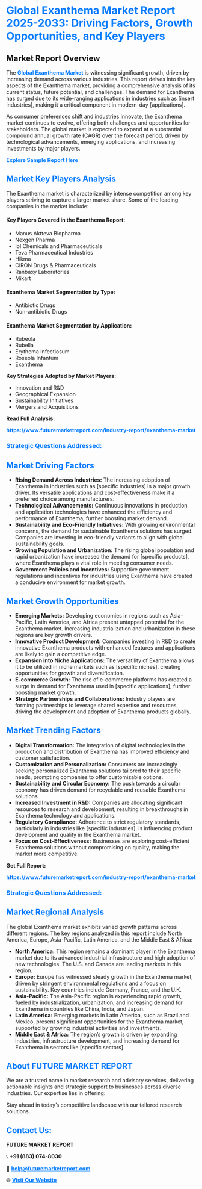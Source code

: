 <h1 style="color: #007BFF;">Global Exanthema Market Report 2025-2033: Driving Factors, Growth Opportunities, and Key Players</h1>

<section id="overview">
<h2>Market Report Overview</h2>
<p>The <a href="https://www.futuremarketreport.com/industry-report/exanthema-market" style="color: #007BFF; text-decoration: none;"><strong>Global Exanthema Market</strong></a> is witnessing significant growth, driven by increasing demand across various industries. This report delves into the key aspects of the Exanthema market, providing a comprehensive analysis of its current status, future potential, and challenges. The demand for Exanthema has surged due to its wide-ranging applications in industries such as [insert industries], making it a critical component in modern-day [applications].</p>
<p>As consumer preferences shift and industries innovate, the Exanthema market continues to evolve, offering both challenges and opportunities for stakeholders. The global market is expected to expand at a substantial compound annual growth rate (CAGR) over the forecast period, driven by technological advancements, emerging applications, and increasing investments by major players.</p>
</section>

<section id="overview">
<p><a href="https://www.futuremarketreport.com/request-sample/reportId=122800" style="color: #007BFF; text-decoration: none;"><strong>Explore Sample Report Here</strong></a></p>
</section>

<section id="key-players">
<h2 style="color: #007BFF;">Market Key Players Analysis</h2>
<p>The Exanthema market is characterized by intense competition among key players striving to capture a larger market share. Some of the leading companies in the market include:</p>
<h4>Key Players Covered in the Exanthema Report:</h4>
<ul><li>Manus Aktteva Biopharma</li><li>Nexgen Pharma</li><li>Iol Chemicals and Pharmaceuticals</li><li>Teva Pharmaceutical Industries</li><li>Hikma</li><li>CIRON Drugs &amp; Pharmaceuticals</li><li>Ranbaxy Laboratories</li><li>Mikart</li></ul>
<h4>Exanthema Market Segmentation by Type:</h4>
<ul><li>Antibiotic Drugs</li><li>Non-antibiotic Drugs</li></ul>

<h4>Exanthema Market Segmentation by Application:</h4>
<ul><li>Rubeola</li><li>Rubella</li><li>Erythema Infectiosum</li><li>Roseola Infantum</li><li>Exanthema</li></ul>
<p><strong>Key Strategies Adopted by Market Players:</strong></p>
<ul>
<li>Innovation and R&D</li>
<li>Geographical Expansion</li>
<li>Sustainability Initiatives</li>
<li>Mergers and Acquisitions</li>
</ul>
</section>

<section>
<p><strong>Read Full Analysis: </strong></p><a href="https://www.futuremarketreport.com/industry-report/exanthema-market" style="color: #007BFF; text-decoration: none;"><strong>https://www.futuremarketreport.com/industry-report/exanthema-market</strong></a>
<h3 style="color: #007BFF;">Strategic Questions Addressed:</h3>
</section>

<section id="driving-factors">
<h2 style="color: #007BFF;">Market Driving Factors</h2>
<ul>
<li><strong>Rising Demand Across Industries:</strong> The increasing adoption of Exanthema in industries such as [specific industries] is a major growth driver. Its versatile applications and cost-effectiveness make it a preferred choice among manufacturers.</li>
<li><strong>Technological Advancements:</strong> Continuous innovations in production and application technologies have enhanced the efficiency and performance of Exanthema, further boosting market demand.</li>
<li><strong>Sustainability and Eco-Friendly Initiatives:</strong> With growing environmental concerns, the demand for sustainable Exanthema solutions has surged. Companies are investing in eco-friendly variants to align with global sustainability goals.</li>
<li><strong>Growing Population and Urbanization:</strong> The rising global population and rapid urbanization have increased the demand for [specific products], where Exanthema plays a vital role in meeting consumer needs.</li>
<li><strong>Government Policies and Incentives:</strong> Supportive government regulations and incentives for industries using Exanthema have created a conducive environment for market growth.</li>
</ul>
</section>

<section id="growth-opportunities">
<h2 style="color: #007BFF;">Market Growth Opportunities</h2>
<ul>
<li><strong>Emerging Markets:</strong> Developing economies in regions such as Asia-Pacific, Latin America, and Africa present untapped potential for the Exanthema market. Increasing industrialization and urbanization in these regions are key growth drivers.</li>
<li><strong>Innovative Product Development:</strong> Companies investing in R&D to create innovative Exanthema products with enhanced features and applications are likely to gain a competitive edge.</li>
<li><strong>Expansion into Niche Applications:</strong> The versatility of Exanthema allows it to be utilized in niche markets such as [specific niches], creating opportunities for growth and diversification.</li>
<li><strong>E-commerce Growth:</strong> The rise of e-commerce platforms has created a surge in demand for Exanthema used in [specific applications], further boosting market growth.</li>
<li><strong>Strategic Partnerships and Collaborations:</strong> Industry players are forming partnerships to leverage shared expertise and resources, driving the development and adoption of Exanthema products globally.</li>
</ul>
</section>

<section id="trending-factors">
<h2 style="color: #007BFF;">Market Trending Factors</h2>
<ul>
<li><strong>Digital Transformation:</strong> The integration of digital technologies in the production and distribution of Exanthema has improved efficiency and customer satisfaction.</li>
<li><strong>Customization and Personalization:</strong> Consumers are increasingly seeking personalized Exanthema solutions tailored to their specific needs, prompting companies to offer customizable options.</li>
<li><strong>Sustainability and Circular Economy:</strong> The push towards a circular economy has driven demand for recyclable and reusable Exanthema solutions.</li>
<li><strong>Increased Investment in R&D:</strong> Companies are allocating significant resources to research and development, resulting in breakthroughs in Exanthema technology and applications.</li>
<li><strong>Regulatory Compliance:</strong> Adherence to strict regulatory standards, particularly in industries like [specific industries], is influencing product development and quality in the Exanthema market.</li>
<li><strong>Focus on Cost-Effectiveness:</strong> Businesses are exploring cost-efficient Exanthema solutions without compromising on quality, making the market more competitive.</li>
</ul>
</section>

<section>
<p><strong>Get Full Report: </strong></p><a href="https://www.futuremarketreport.com/industry-report/exanthema-market" style="color: #007BFF; text-decoration: none;"><strong>https://www.futuremarketreport.com/industry-report/exanthema-market</strong></a>
<h3 style="color: #007BFF;">Strategic Questions Addressed:</h3>
</section>


<section id="regional-analysis">
<h2 style="color: #007BFF;">Market Regional Analysis</h2>
<p>The global Exanthema market exhibits varied growth patterns across different regions. The key regions analyzed in this report include North America, Europe, Asia-Pacific, Latin America, and the Middle East & Africa:</p>
<ul>
<li><strong>North America:</strong> This region remains a dominant player in the Exanthema market due to its advanced industrial infrastructure and high adoption of new technologies. The U.S. and Canada are leading markets in this region.</li>
<li><strong>Europe:</strong> Europe has witnessed steady growth in the Exanthema market, driven by stringent environmental regulations and a focus on sustainability. Key countries include Germany, France, and the U.K.</li>
<li><strong>Asia-Pacific:</strong> The Asia-Pacific region is experiencing rapid growth, fueled by industrialization, urbanization, and increasing demand for Exanthema in countries like China, India, and Japan.</li>
<li><strong>Latin America:</strong> Emerging markets in Latin America, such as Brazil and Mexico, present significant opportunities for the Exanthema market, supported by growing industrial activities and investments.</li>
<li><strong>Middle East & Africa:</strong> The region’s growth is driven by expanding industries, infrastructure development, and increasing demand for Exanthema in sectors like [specific sectors].</li>
</ul>
</section>

<footer>
<h2 style="color: #007BFF;">About FUTURE MARKET REPORT</h2>
<p>We are a trusted name in market research and advisory services, delivering actionable insights and strategic support to businesses across diverse industries. Our expertise lies in offering:</p>

<p>Stay ahead in today’s competitive landscape with our tailored research solutions.</p>

<h2 style="color: #007BFF;">Contact Us:</h2>
<p><strong>FUTURE MARKET REPORT</strong></p>
<p>📞 <strong>+91 (883) 074-8030</strong></p>
<p>📧 <strong><a href="mailto:help@futuremarketreport.com" style="color: #007BFF;">help@futuremarketreport.com</a></strong></p>
<p>🌐 <strong><a href="https://www.futuremarketreport.com/" style="color: #007BFF;">Visit Our Website</a></strong></p>
</footer>